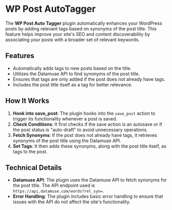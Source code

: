 # WP Post AutoTagger

The **WP Post Auto Tagger** plugin automatically enhances your WordPress posts by adding relevant tags based on synonyms of the post title. This feature helps improve your site's SEO and content discoverability by associating your posts with a broader set of relevant keywords.

## Features
- Automatically adds tags to new posts based on the title.
- Utilizes the Datamuse API to find synonyms of the post title.
- Ensures that tags are only added if the post does not already have tags.
- Includes the post title itself as a tag for better relevance.

## How It Works
1. **Hook into save_post**: The plugin hooks into the `save_post` action to trigger its functionality whenever a post is saved.
2. **Check Conditions**: It first checks if the save action is an autosave or if the post status is "auto-draft" to avoid unnecessary operations.
3. **Fetch Synonyms**: If the post does not already have tags, it retrieves synonyms of the post title using the Datamuse API.
4. **Set Tags**: It then adds these synonyms, along with the post title itself, as tags to the post.

## Technical Details
- **Datamuse API**: The plugin uses the Datamuse API to fetch synonyms for the post title. The API endpoint used is `https://api.datamuse.com/words?rel_syn=`.
- **Error Handling**: The plugin includes basic error handling to ensure that issues with the API do not affect the site's functionality.
